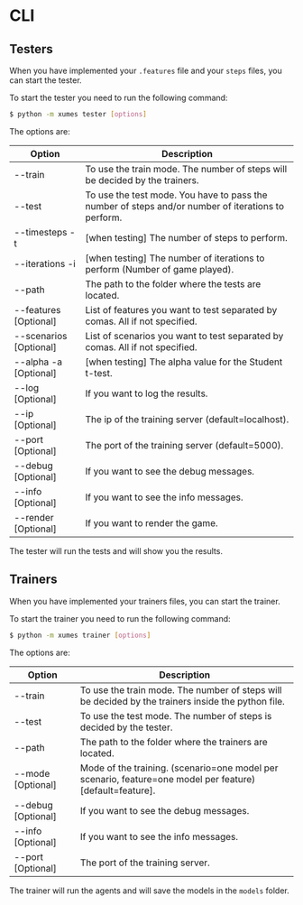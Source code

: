 CLI
===

## Testers

When you have implemented your `.features` file and your `steps` files, you can start the tester.

To start the tester you need to run the following command:

```bash
$ python -m xumes tester [options]
```

The options are:

| Option                 | Description                                                                                        |
|------------------------|----------------------------------------------------------------------------------------------------|
| --train                | To use the train mode. The number of steps will be decided by the trainers.                        |
| --test                 | To use the test mode. You have to pass the number of steps and/or number of iterations to perform. |
| --timesteps -t         | [when testing] The number of steps to perform.                                                     |
| --iterations -i        | [when testing] The number of iterations to perform (Number of game played).                        |
| --path                 | The path to the folder where the tests are located.                                                |
| --features  [Optional] | List of features you want to test separated by comas. All if not specified.                        |
| --scenarios [Optional] | List of scenarios you want to test separated by comas. All if not specified.                       |
| --alpha -a  [Optional] | [when testing] The alpha value for the Student t-test.                                             |
| --log       [Optional] | If you want to log the results.                                                                    |
| --ip        [Optional] | The ip of the training server (default=localhost).                                                 |
| --port      [Optional] | The port of the training server  (default=5000).                                                   |
| --debug     [Optional] | If you want to see the debug messages.                                                             |
| --info      [Optional] | If you want to see the info messages.                                                              |
| --render    [Optional] | If you want to render the game.                                                                    |

The tester will run the tests and will show you the results.

## Trainers

When you have implemented your trainers files, you can start the trainer.

To start the trainer you need to run the following command:

```bash
$ python -m xumes trainer [options]
```

The options are:

| Option              | Description                                                                                               |
|---------------------|-----------------------------------------------------------------------------------------------------------|
| --train             | To use the train mode. The number of steps will be decided by the trainers inside the python file.        |
| --test              | To use the test mode. The number of steps is decided by the tester.                                       |
| --path              | The path to the folder where the trainers are located.                                                    |
| --mode   [Optional] | Mode of the training. (scenario=one model per scenario, feature=one model per feature) [default=feature]. |
| --debug  [Optional] | If you want to see the debug messages.                                                                    |
| --info   [Optional] | If you want to see the info messages.                                                                     |
| --port   [Optional] | The port of the training server.                                                                          |

The trainer will run the agents and will save the models in the `models` folder.